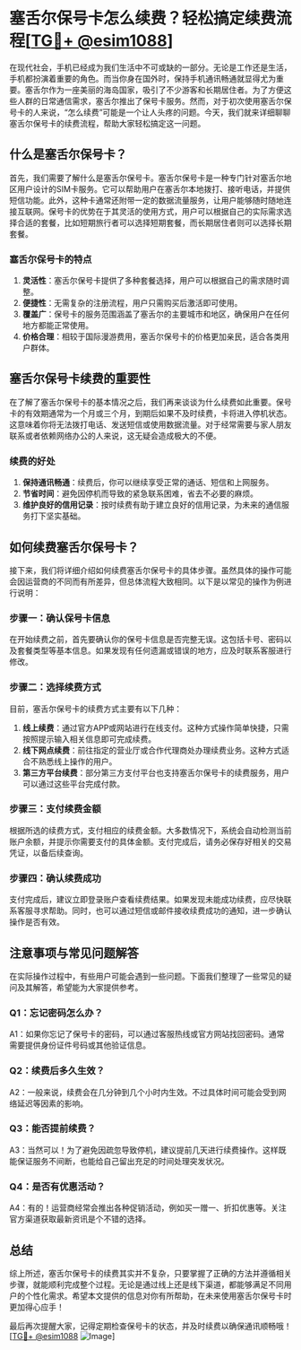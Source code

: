 # 塞舌尔保号卡怎么续费？轻松搞定续费流程[[TG💪+ @esim1088](https://t.me/s/esim1088)]

在现代社会，手机已经成为我们生活中不可或缺的一部分。无论是工作还是生活，手机都扮演着重要的角色。而当你身在国外时，保持手机通讯畅通就显得尤为重要。塞舌尔作为一座美丽的海岛国家，吸引了不少游客和长期居住者。为了方便这些人群的日常通信需求，塞舌尔推出了保号卡服务。然而，对于初次使用塞舌尔保号卡的人来说，“怎么续费”可能是一个让人头疼的问题。今天，我们就来详细聊聊塞舌尔保号卡的续费流程，帮助大家轻松搞定这一问题。

## 什么是塞舌尔保号卡？

首先，我们需要了解什么是塞舌尔保号卡。塞舌尔保号卡是一种专门针对塞舌尔地区用户设计的SIM卡服务。它可以帮助用户在塞舌尔本地拨打、接听电话，并提供短信功能。此外，这种卡通常还附带一定的数据流量服务，让用户能够随时随地连接互联网。保号卡的优势在于其灵活的使用方式，用户可以根据自己的实际需求选择合适的套餐，比如短期旅行者可以选择短期套餐，而长期居住者则可以选择长期套餐。

### 塞舌尔保号卡的特点

1. **灵活性**：塞舌尔保号卡提供了多种套餐选择，用户可以根据自己的需求随时调整。
2. **便捷性**：无需复杂的注册流程，用户只需购买后激活即可使用。
3. **覆盖广**：保号卡的服务范围涵盖了塞舌尔的主要城市和地区，确保用户在任何地方都能正常使用。
4. **价格合理**：相较于国际漫游费用，塞舌尔保号卡的价格更加亲民，适合各类用户群体。

## 塞舌尔保号卡续费的重要性

在了解了塞舌尔保号卡的基本情况之后，我们再来谈谈为什么续费如此重要。保号卡的有效期通常为一个月或三个月，到期后如果不及时续费，卡将进入停机状态。这意味着你将无法拨打电话、发送短信或使用数据流量。对于经常需要与家人朋友联系或者依赖网络办公的人来说，这无疑会造成极大的不便。

### 续费的好处

1. **保持通讯畅通**：续费后，你可以继续享受正常的通话、短信和上网服务。
2. **节省时间**：避免因停机而导致的紧急联系困难，省去不必要的麻烦。
3. **维护良好的信用记录**：按时续费有助于建立良好的信用记录，为未来的通信服务打下坚实基础。

## 如何续费塞舌尔保号卡？

接下来，我们将详细介绍如何续费塞舌尔保号卡的具体步骤。虽然具体的操作可能会因运营商的不同而有所差异，但总体流程大致相同。以下是以常见的操作为例进行说明：

### 步骤一：确认保号卡信息

在开始续费之前，首先要确认你的保号卡信息是否完整无误。这包括卡号、密码以及套餐类型等基本信息。如果发现有任何遗漏或错误的地方，应及时联系客服进行修改。

### 步骤二：选择续费方式

目前，塞舌尔保号卡的续费方式主要有以下几种：

1. **线上续费**：通过官方APP或网站进行在线支付。这种方式操作简单快捷，只需按照提示输入相关信息即可完成续费。
2. **线下网点续费**：前往指定的营业厅或合作代理商处办理续费业务。这种方式适合不熟悉线上操作的用户。
3. **第三方平台续费**：部分第三方支付平台也支持塞舌尔保号卡的续费服务，用户可以通过这些平台完成付款。

### 步骤三：支付续费金额

根据所选的续费方式，支付相应的续费金额。大多数情况下，系统会自动检测当前账户余额，并提示你需要支付的具体金额。支付完成后，请务必保存好相关的交易凭证，以备后续查询。

### 步骤四：确认续费成功

支付完成后，建议立即登录账户查看续费结果。如果发现未能成功续费，应尽快联系客服寻求帮助。同时，也可以通过短信或邮件接收续费成功的通知，进一步确认操作是否有效。

## 注意事项与常见问题解答

在实际操作过程中，有些用户可能会遇到一些问题。下面我们整理了一些常见的疑问及其解答，希望能为大家提供参考。

### Q1：忘记密码怎么办？

A1：如果你忘记了保号卡的密码，可以通过客服热线或官方网站找回密码。通常需要提供身份证件号码或其他验证信息。

### Q2：续费后多久生效？

A2：一般来说，续费会在几分钟到几个小时内生效。不过具体时间可能会受到网络延迟等因素的影响。

### Q3：能否提前续费？

A3：当然可以！为了避免因疏忽导致停机，建议提前几天进行续费操作。这样既能保证服务不间断，也能给自己留出充足的时间处理突发状况。

### Q4：是否有优惠活动？

A4：有的！运营商经常会推出各种促销活动，例如买一赠一、折扣优惠等。关注官方渠道获取最新资讯是个不错的选择。

## 总结

综上所述，塞舌尔保号卡的续费其实并不复杂，只要掌握了正确的方法并遵循相关步骤，就能顺利完成整个过程。无论是通过线上还是线下渠道，都能够满足不同用户的个性化需求。希望本文提供的信息对你有所帮助，在未来使用塞舌尔保号卡时更加得心应手！

最后再次提醒大家，记得定期检查保号卡的状态，并及时续费以确保通讯顺畅哦！[[TG💪+ @esim1088](https://t.me/s/esim1088) ![Image](https://i.postimg.cc/4NQfJmqS/Snipaste-2025-05-13-00-14-12.png)]